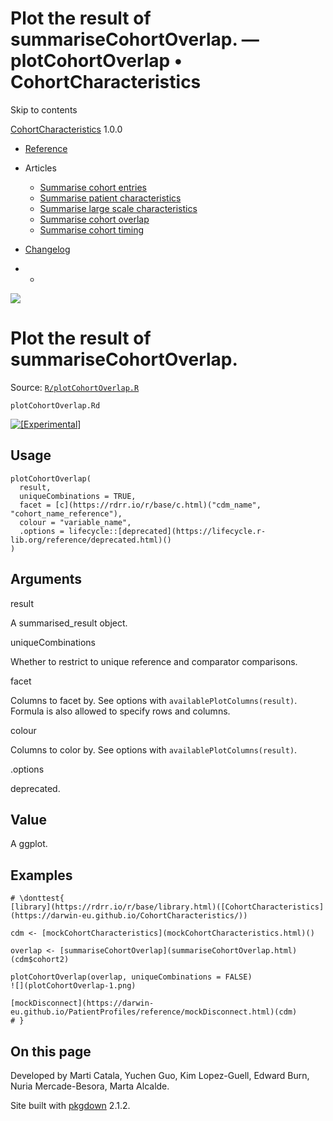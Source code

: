 # Plot the result of summariseCohortOverlap. — plotCohortOverlap • CohortCharacteristics

Skip to contents

[CohortCharacteristics](../index.html) 1.0.0

  * [Reference](../reference/index.html)
  * Articles
    * [Summarise cohort entries](../articles/summarise_cohort_entries.html)
    * [Summarise patient characteristics](../articles/summarise_characteristics.html)
    * [Summarise large scale characteristics](../articles/summarise_large_scale_characteristics.html)
    * [Summarise cohort overlap](../articles/summarise_cohort_overlap.html)
    * [Summarise cohort timing](../articles/summarise_cohort_timing.html)
  * [Changelog](../news/index.html)


  *   * [](https://github.com/darwin-eu/CohortCharacteristics/)



![](../logo.png)

# Plot the result of summariseCohortOverlap.

Source: [`R/plotCohortOverlap.R`](https://github.com/darwin-eu/CohortCharacteristics/blob/v1.0.0/R/plotCohortOverlap.R)

`plotCohortOverlap.Rd`

[![\[Experimental\]](figures/lifecycle-experimental.svg)](https://lifecycle.r-lib.org/articles/stages.html#experimental)

## Usage
    
    
    plotCohortOverlap(
      result,
      uniqueCombinations = TRUE,
      facet = [c](https://rdrr.io/r/base/c.html)("cdm_name", "cohort_name_reference"),
      colour = "variable_name",
      .options = lifecycle::[deprecated](https://lifecycle.r-lib.org/reference/deprecated.html)()
    )

## Arguments

result
    

A summarised_result object.

uniqueCombinations
    

Whether to restrict to unique reference and comparator comparisons.

facet
    

Columns to facet by. See options with `availablePlotColumns(result)`. Formula is also allowed to specify rows and columns.

colour
    

Columns to color by. See options with `availablePlotColumns(result)`.

.options
    

deprecated.

## Value

A ggplot.

## Examples
    
    
    # \donttest{
    [library](https://rdrr.io/r/base/library.html)([CohortCharacteristics](https://darwin-eu.github.io/CohortCharacteristics/))
    
    cdm <- [mockCohortCharacteristics](mockCohortCharacteristics.html)()
    
    overlap <- [summariseCohortOverlap](summariseCohortOverlap.html)(cdm$cohort2)
    
    plotCohortOverlap(overlap, uniqueCombinations = FALSE)
    ![](plotCohortOverlap-1.png)
    
    [mockDisconnect](https://darwin-eu.github.io/PatientProfiles/reference/mockDisconnect.html)(cdm)
    # }
    
    

## On this page

Developed by Marti Catala, Yuchen Guo, Kim Lopez-Guell, Edward Burn, Nuria Mercade-Besora, Marta Alcalde.

Site built with [pkgdown](https://pkgdown.r-lib.org/) 2.1.2.
